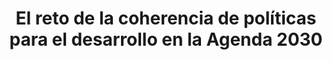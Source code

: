 ---
title: 'El reto de la coherencia de políticas para el desarrollo en la Agenda 2030'
description: 'Seminario: La coherencia de políticas ante los nuevos retos del desarrollo'
link: /documentos/16_POLICY_BRIEF_CIDOB_CAST.pdf
tags:
    - coherencia-de-politicas
    - agenda-2030
---